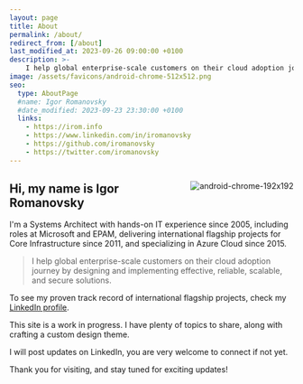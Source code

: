 ```yaml
---
layout: page
title: About
permalink: /about/
redirect_from: [/about]
last_modified_at: 2023-09-26 09:00:00 +0100
description: >-
    I help global enterprise-scale customers on their cloud adoption journey by designing and implementing effective, reliable, scalable, and secure solutions.
image: /assets/favicons/android-chrome-512x512.png
seo:
  type: AboutPage
  #name: Igor Romanovsky
  #date_modified: 2023-09-23 23:30:00 +0100
  links:
    - https://irom.info
    - https://www.linkedin.com/in/iromanovsky
    - https://github.com/iromanovsky
    - https://twitter.com/iromanovsky
---
```

<div style="float: right; padding-left: 1ch">

![android-chrome-192x192](https://github.com/iromanovsky/irom.info/assets/15823576/14607376-9477-4868-949f-8c4108b5dbee)

</div>

<div itemscope itemtype="https://schema.org/Person">

## Hi, my name is <span itemprop="name">Igor Romanovsky</span>

I'm a <data itemprop="jobTitle" value="Systems Architect – Azure Cloud">Systems Architect</data> with hands-on IT experience since 2005, including roles at <span itemprop="alumniOf">Microsoft</span> and <span itemprop="affiliation">EPAM</span>, delivering international flagship projects for Core Infrastructure since 2011, and specializing in Azure Cloud since 2015.

> <div itemprop="description" style="font-style: normal">I help global enterprise-scale customers on their cloud adoption journey by designing and implementing effective, reliable, scalable, and secure solutions.</div>

To see my proven track record of international flagship projects, check my [LinkedIn profile](https://www.linkedin.com/in/iromanovsky/).

</div>

This site is a work in progress. I have plenty of topics to share, along with crafting a custom design theme.

I will post updates on LinkedIn, you are very welcome to connect if not yet.

Thank you for visiting, and stay tuned for exciting updates!
